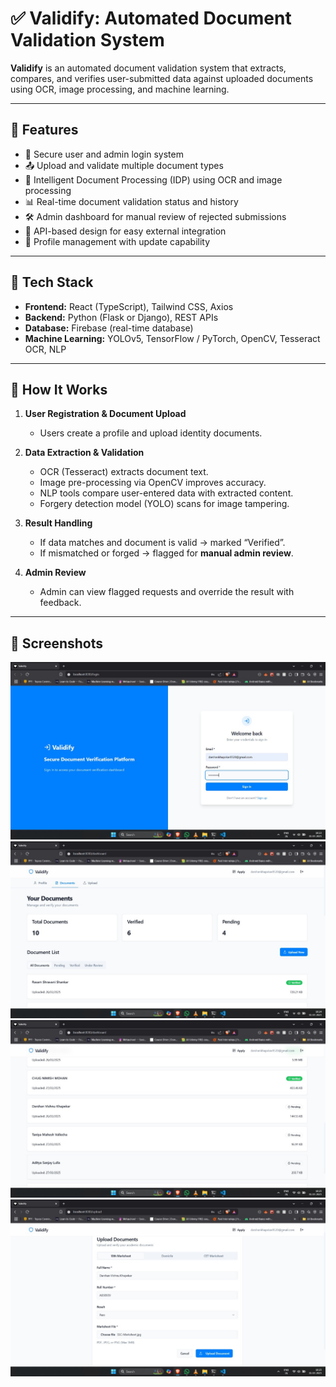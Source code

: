 # ✅ Validify: Automated Document Validation System

**Validify** is an automated document validation system that extracts, compares, and verifies user-submitted data against uploaded documents using OCR, image processing, and machine learning. 

---

## 🚀 Features

- 🔐 Secure user and admin login system
- 📤 Upload and validate multiple document types
- 🤖 Intelligent Document Processing (IDP) using OCR and image processing
- 📊 Real-time document validation status and history
- 🛠️ Admin dashboard for manual review of rejected submissions
- 🔌 API-based design for easy external integration
- 🧾 Profile management with update capability

---

## 🧰 Tech Stack

- **Frontend:** React (TypeScript), Tailwind CSS, Axios
- **Backend:** Python (Flask or Django), REST APIs
- **Database:** Firebase (real-time database)
- **Machine Learning:** YOLOv5, TensorFlow / PyTorch, OpenCV, Tesseract OCR, NLP

---

## 🧪 How It Works

1. **User Registration & Document Upload**
   - Users create a profile and upload identity documents.

2. **Data Extraction & Validation**
   - OCR (Tesseract) extracts document text.
   - Image pre-processing via OpenCV improves accuracy.
   - NLP tools compare user-entered data with extracted content.
   - Forgery detection model (YOLO) scans for image tampering.

3. **Result Handling**
   - If data matches and document is valid → marked “Verified”.
   - If mismatched or forged → flagged for **manual admin review**.

4. **Admin Review**
   - Admin can view flagged requests and override the result with feedback.

---

## 📸 Screenshots

![Screenshot 1](screenshots/validify-1.jpg)
![Screenshot 2](screenshots/validify-2.jpg)
![Screenshot 3](screenshots/validify-3.jpg)
![Screenshot 4](screenshots/validify-4.jpg)
